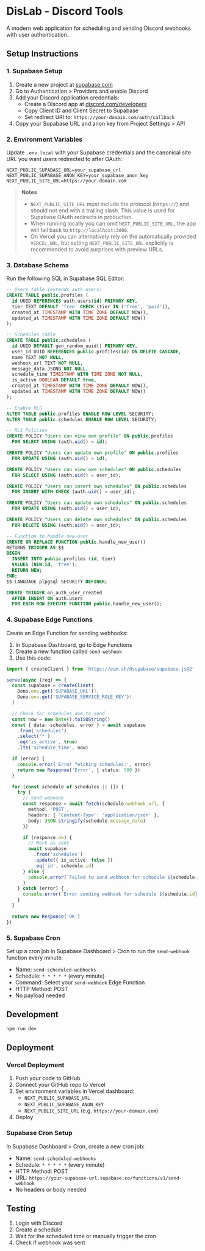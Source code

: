 # DisLab - Discord Tools

A modern web application for scheduling and sending Discord webhooks with user authentication.

## Setup Instructions

### 1. Supabase Setup

1. Create a new project at [supabase.com](https://supabase.com)
2. Go to Authentication > Providers and enable Discord
3. Add your Discord application credentials:
   - Create a Discord app at [discord.com/developers](https://discord.com/developers)
   - Copy Client ID and Client Secret to Supabase
   - Set redirect URI to: `https://your-domain.com/auth/callback`
4. Copy your Supabase URL and anon key from Project Settings > API

### 2. Environment Variables

Update `.env.local` with your Supabase credentials and the canonical site URL you want users redirected to after OAuth:

```
NEXT_PUBLIC_SUPABASE_URL=your_supabase_url
NEXT_PUBLIC_SUPABASE_ANON_KEY=your_supabase_anon_key
NEXT_PUBLIC_SITE_URL=https://your-domain.com
```

> **Notes**
> - `NEXT_PUBLIC_SITE_URL` must include the protocol (`https://`) and should not end with a trailing slash. This value is used for Supabase OAuth redirects in production.
> - When running locally you can omit `NEXT_PUBLIC_SITE_URL`; the app will fall back to `http://localhost:3000`.
> - On Vercel you can alternatively rely on the automatically provided `VERCEL_URL`, but setting `NEXT_PUBLIC_SITE_URL` explicitly is recommended to avoid surprises with preview URLs.

### 3. Database Schema

Run the following SQL in Supabase SQL Editor:

```sql
-- Users table (extends auth.users)
CREATE TABLE public.profiles (
  id UUID REFERENCES auth.users(id) PRIMARY KEY,
  tier TEXT DEFAULT 'free' CHECK (tier IN ('free', 'paid')),
  created_at TIMESTAMP WITH TIME ZONE DEFAULT NOW(),
  updated_at TIMESTAMP WITH TIME ZONE DEFAULT NOW()
);

-- Schedules table
CREATE TABLE public.schedules (
  id UUID DEFAULT gen_random_uuid() PRIMARY KEY,
  user_id UUID REFERENCES public.profiles(id) ON DELETE CASCADE,
  name TEXT NOT NULL,
  webhook_url TEXT NOT NULL,
  message_data JSONB NOT NULL,
  schedule_time TIMESTAMP WITH TIME ZONE NOT NULL,
  is_active BOOLEAN DEFAULT true,
  created_at TIMESTAMP WITH TIME ZONE DEFAULT NOW(),
  updated_at TIMESTAMP WITH TIME ZONE DEFAULT NOW()
);

-- Enable RLS
ALTER TABLE public.profiles ENABLE ROW LEVEL SECURITY;
ALTER TABLE public.schedules ENABLE ROW LEVEL SECURITY;

-- RLS Policies
CREATE POLICY "Users can view own profile" ON public.profiles
  FOR SELECT USING (auth.uid() = id);

CREATE POLICY "Users can update own profile" ON public.profiles
  FOR UPDATE USING (auth.uid() = id);

CREATE POLICY "Users can view own schedules" ON public.schedules
  FOR SELECT USING (auth.uid() = user_id);

CREATE POLICY "Users can insert own schedules" ON public.schedules
  FOR INSERT WITH CHECK (auth.uid() = user_id);

CREATE POLICY "Users can update own schedules" ON public.schedules
  FOR UPDATE USING (auth.uid() = user_id);

CREATE POLICY "Users can delete own schedules" ON public.schedules
  FOR DELETE USING (auth.uid() = user_id);

-- Function to handle new user
CREATE OR REPLACE FUNCTION public.handle_new_user()
RETURNS TRIGGER AS $$
BEGIN
  INSERT INTO public.profiles (id, tier)
  VALUES (NEW.id, 'free');
  RETURN NEW;
END;
$$ LANGUAGE plpgsql SECURITY DEFINER;

CREATE TRIGGER on_auth_user_created
  AFTER INSERT ON auth.users
  FOR EACH ROW EXECUTE FUNCTION public.handle_new_user();
```

### 4. Supabase Edge Functions

Create an Edge Function for sending webhooks:

1. In Supabase Dashboard, go to Edge Functions
2. Create a new function called `send-webhook`
3. Use this code:

```typescript
import { createClient } from 'https://esm.sh/@supabase/supabase-js@2'

serve(async (req) => {
  const supabase = createClient(
    Deno.env.get('SUPABASE_URL')!,
    Deno.env.get('SUPABASE_SERVICE_ROLE_KEY')!
  )

  // Check for schedules due to send
  const now = new Date().toISOString()
  const { data: schedules, error } = await supabase
    .from('schedules')
    .select('*')
    .eq('is_active', true)
    .lte('schedule_time', now)

  if (error) {
    console.error('Error fetching schedules:', error)
    return new Response('Error', { status: 500 })
  }

  for (const schedule of schedules || []) {
    try {
      // Send webhook
      const response = await fetch(schedule.webhook_url, {
        method: 'POST',
        headers: { 'Content-Type': 'application/json' },
        body: JSON.stringify(schedule.message_data)
      })

      if (response.ok) {
        // Mark as sent
        await supabase
          .from('schedules')
          .update({ is_active: false })
          .eq('id', schedule.id)
      } else {
        console.error(`Failed to send webhook for schedule ${schedule.id}:`, response.status)
      }
    } catch (error) {
      console.error(`Error sending webhook for schedule ${schedule.id}:`, error)
    }
  }

  return new Response('OK')
})
```

### 5. Supabase Cron

Set up a cron job in Supabase Dashboard > Cron to run the `send-webhook` function every minute:

- Name: `send-scheduled-webhooks`
- Schedule: `* * * * *` (every minute)
- Command: Select your `send-webhook` Edge Function
- HTTP Method: POST
- No payload needed

## Development

```bash
npm run dev
```

## Deployment

### Vercel Deployment

1. Push your code to GitHub
2. Connect your GitHub repo to Vercel
3. Set environment variables in Vercel dashboard:
   - `NEXT_PUBLIC_SUPABASE_URL`
   - `NEXT_PUBLIC_SUPABASE_ANON_KEY`
   - `NEXT_PUBLIC_SITE_URL` (e.g. `https://your-domain.com`)
4. Deploy

### Supabase Cron Setup

In Supabase Dashboard > Cron, create a new cron job:
- Name: `send-scheduled-webhooks`
- Schedule: `* * * * *` (every minute)
- HTTP Method: POST
- URL: `https://your-supabase-url.supabase.co/functions/v1/send-webhook`
- No headers or body needed

## Testing

1. Login with Discord
2. Create a schedule
3. Wait for the scheduled time or manually trigger the cron
4. Check if webhook was sent
